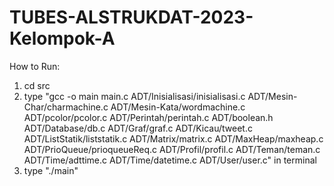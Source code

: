 # TUBES-ALSTRUKDAT-2023-Kelompok-A
  
  
How to Run:
1. cd src
2. type "gcc -o main main.c ADT/Inisialisasi/inisialisasi.c ADT/Mesin-Char/charmachine.c ADT/Mesin-Kata/wordmachine.c ADT/pcolor/pcolor.c ADT/Perintah/perintah.c ADT/boolean.h ADT/Database/db.c ADT/Graf/graf.c ADT/Kicau/tweet.c ADT/ListStatik/liststatik.c ADT/Matrix/matrix.c ADT/MaxHeap/maxheap.c ADT/PrioQueue/prioqueueReq.c ADT/Profil/profil.c ADT/Teman/teman.c ADT/Time/adttime.c ADT/Time/datetime.c ADT/User/user.c" in terminal
3. type "./main"

